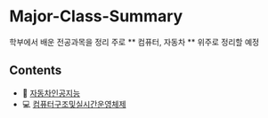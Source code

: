 # Major-Class-Summary

학부에서 배운 전공과목을 정리
주로 ** 컴퓨터, 자동차 ** 위주로 정리할 예정

## Contents
- :car: [자동차인공지능](https://github.com/Jeongmani/Major-Class-Summary/tree/main/%EC%9E%90%EB%8F%99%EC%B0%A8%EC%9D%B8%EA%B3%B5%EC%A7%80%EB%8A%A5)
- :computer: [컴퓨터구조및실시간운영체제](https://github.com/Jeongmani/Major-Class-Summary/tree/main/%EC%BB%B4%ED%93%A8%ED%84%B0%EA%B5%AC%EC%A1%B0%EB%B0%8F%EC%8B%A4%EC%8B%9C%EA%B0%84%EC%9A%B4%EC%98%81%EC%B2%B4%EC%A0%9C)
